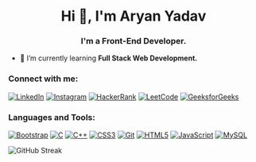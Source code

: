 <h1 align="center">Hi 👋, I'm Aryan Yadav</h1>
<h3 align="center">I'm a Front-End Developer.</h3>

- 🌱 I’m currently learning **Full Stack Web Development.**

<h3 align="left">Connect with me:</h3>
<p align="left">
<a href="https://linkedin.com/in/yadavaryan2003" target="blank"><img align="center" src="https://img.shields.io/badge/LinkedIn-Profile-blue" alt="LinkedIn" /></a>
<a href="https://instagram.com/yadavaryannn" target="blank"><img align="center" src="https://img.shields.io/badge/Instagram-Profile-orange" alt="Instagram" /></a>
<a href="https://www.hackerrank.com/yadavaryan2003" target="blank"><img align="center" src="https://img.shields.io/badge/HackerRank-Profile-success" alt="HackerRank" /></a>
<a href="https://www.leetcode.com/yadavaryan2003" target="blank"><img align="center" src="https://img.shields.io/badge/LeetCode-Profile-yellow" alt="LeetCode" /></a>
<a href="https://auth.geeksforgeeks.org/user/yadavaryan2003" target="blank"><img align="center" src="https://img.shields.io/badge/GeeksforGeeks-Profile-brightgreen" alt="GeeksforGeeks" /></a>
</p>

<h3 align="left">Languages and Tools:</h3>
<p align="left"> 
  <a href="https://getbootstrap.com" target="_blank" rel="noreferrer"> <img src="https://img.shields.io/badge/Bootstrap-Website-lightblue" alt="Bootstrap" /></a>
  <a href="https://www.cprogramming.com/" target="_blank" rel="noreferrer"> <img src="https://img.shields.io/badge/C-Programming-blue" alt="C" /></a>
  <a href="https://www.w3schools.com/cpp/" target="_blank" rel="noreferrer"> <img src="https://img.shields.io/badge/C++-Programming-royalblue" alt="C++" /></a>
  <a href="https://www.w3schools.com/css/" target="_blank" rel="noreferrer"> <img src="https://img.shields.io/badge/CSS3-Styles-blueviolet" alt="CSS3" /></a>
  <a href="https://git-scm.com/" target="_blank" rel="noreferrer"> <img src="https://img.shields.io/badge/Git-Version Control-red" alt="Git" /></a>
  <a href="https://www.w3.org/html/" target="_blank" rel="noreferrer"> <img src="https://img.shields.io/badge/HTML5-Markup-orange" alt="HTML5" /></a>
  <a href="https://developer.mozilla.org/en-US/docs/Web/JavaScript" target="_blank" rel="noreferrer"> <img src="https://img.shields.io/badge/JavaScript-Programming-yellow" alt="JavaScript" /></a>
  <a href="https://www.mysql.com/" target="_blank" rel="noreferrer"> <img src="https://img.shields.io/badge/MySQL-Database-blue" alt="MySQL" /></a>
</p>

![GitHub Streak](https://github-readme-streak-stats.herokuapp.com?user=aryanyadav10&theme=dark)


